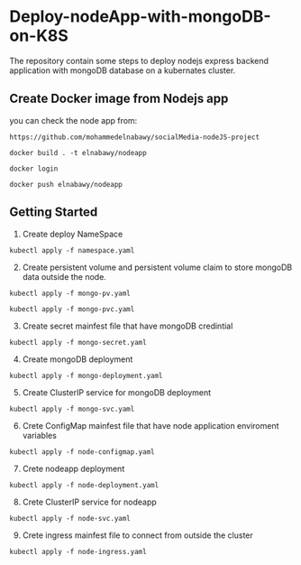 # Deploy-nodeApp-with-mongoDB-on-K8S
The repository contain some steps to deploy nodejs express backend application with mongoDB database on a kubernates cluster.
## Create Docker image from Nodejs app
you can check the node app from: 
```
https://github.com/mohammedelnabawy/socialMedia-nodeJS-project
```
```
docker build . -t elnabawy/nodeapp
```
```
docker login
```
```
docker push elnabawy/nodeapp
```
## Getting Started
1. Create deploy NameSpace
```
kubectl apply -f namespace.yaml
```
2. Create persistent volume and persistent volume claim to store mongoDB data outside the node.
```
kubectl apply -f mongo-pv.yaml
```
```
kubectl apply -f mongo-pvc.yaml
```
3. Create secret mainfest file that have mongoDB credintial
```
kubectl apply -f mongo-secret.yaml
```
4. Create mongoDB deployment
```
kubectl apply -f mongo-deployment.yaml
```
5. Create ClusterIP service for mongoDB deployment
```
kubectl apply -f mongo-svc.yaml
```
6. Crete ConfigMap mainfest file that have node application enviroment variables
```
kubectl apply -f node-configmap.yaml
```
7. Crete nodeapp deployment
```
kubectl apply -f node-deployment.yaml
```
8. Crete ClusterIP service for nodeapp
```
kubectl apply -f node-svc.yaml
```
9. Crete ingress mainfest file to connect from outside the cluster 
```
kubectl apply -f node-ingress.yaml
```